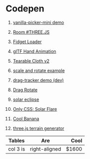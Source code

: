 # Codepen

1.    [vanilla-picker-mini demo](https://codepen.io/Sphinxxxx/pen/xazoQN)

1.    [Room #THREE.JS](https://codepen.io/Sphinxxxx/pen/JmxZyR)

1.    [Fidget Loader](https://codepen.io/Sphinxxxx/pen/OoPXpm)

1.    [glTF Hand Animation](https://codepen.io/Sphinxxxx/pen/vRBxLG)

1.    [Tearable Cloth v2](https://codepen.io/Sphinxxxx/pen/PEqOYg)

1.    [scale and rotate example](https://codepen.io/Sphinxxxx/pen/EbgooY)

1.    [drag-tracker demo (dev)](https://codepen.io/Sphinxxxx/pen/XevmzY)

1.    [Drag Rotate](https://codepen.io/Sphinxxxx/pen/XaOBOG)

1.    [solar eclipse](https://codepen.io/Sphinxxxx/pen/RZJqgq)

1.    [Only CSS: Solar Flare](https://codepen.io/Sphinxxxx/pen/qXVaNX)

1.    [Cool Banana](https://codepen.io/Sphinxxxx/pen/pOwKEz)

1.    [three.js terrain generator](https://codepen.io/Sphinxxxx/pen/aZGMNr)

| Tables        | Are           | Cool  |
| ------------- |:-------------:| -----:|
| col 3 is      | right-aligned | $1600 |

